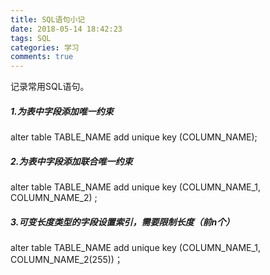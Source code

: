 ```yaml
---
title: SQL语句小记
date: 2018-05-14 18:42:23
tags: SQL 
categories: 学习 
comments: true 
---
```


记录常用SQL语句。

<!--more-->

##### 1.为表中字段添加唯一约束

alter table TABLE_NAME add unique key (COLUMN_NAME); 

##### 2.为表中字段添加联合唯一约束

alter table TABLE_NAME add unique key (COLUMN_NAME_1, COLUMN_NAME_2) ;

##### 3.可变长度类型的字段设置索引，需要限制长度（前n个）

alter table TABLE_NAME add unique key (COLUMN_NAME_1, COLUMN_NAME_2(255))；